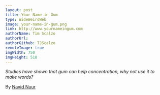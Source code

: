 ```yaml
---
layout: post
title: Your Name in Gum
type: WideWeirdWeb
image: your-name-in-gum.png
link: http://www.yournameingum.com
authorName: Tim Scalzo
authorUrl:
authorGithub: TJScalzo
remoteImage: true
imgWidth: 750
imgHeight: 518
---
```


_Studies have shown that gum can help concentration, why not use it to make words?_

By [Navid Nuur](http://navidnuur.nl)
